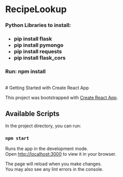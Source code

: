 # RecipeLookup

<h3> Python Libraries to install: <h3>
<ul>
 <li> pip install flask </li>
 <li> pip install pymongo</li>
 <li> pip install requests</li>
 <li> pip install flask_cors</li>
</ul>

<h3> Run: <b> npm install </b> </h3><br/>
# Getting Started with Create React App

This project was bootstrapped with [Create React App](https://github.com/facebook/create-react-app).

## Available Scripts

In the project directory, you can run:

### `npm start`

Runs the app in the development mode.\
Open [http://localhost:3000](http://localhost:3000) to view it in your browser.

The page will reload when you make changes.\
You may also see any lint errors in the console.
